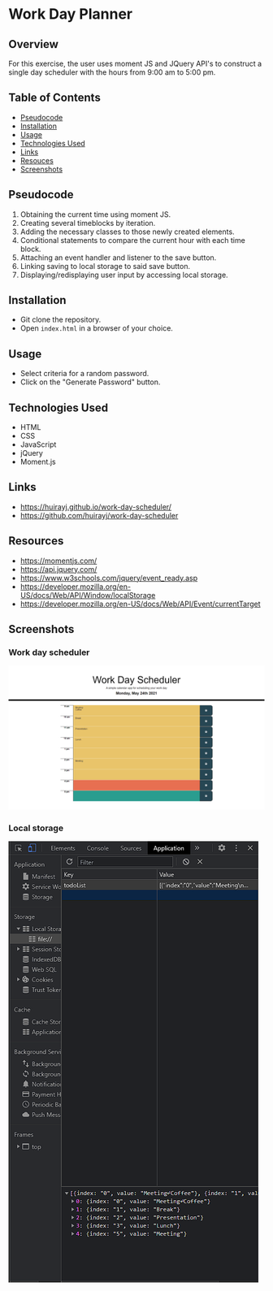 # Work Day Planner

## Overview
For this exercise, the user uses moment JS and JQuery API's to construct a single day scheduler with the hours from 9:00 am to 5:00 pm. 

## Table of Contents
  - [Pseudocode](#pseudocode)
  - [Installation](#installation)
  - [Usage](#usage)
  - [Technologies Used](#technologies-used)
  - [Links](#links)
  - [Resouces](#resouces)
  - [Screenshots](#screenshots)

## Pseudocode
1. Obtaining the current time using moment JS.
2. Creating several timeblocks by iteration.
3. Adding the necessary classes to those newly created elements.
4. Conditional statements to compare the current hour with each time block.
5. Attaching an event handler and listener to the save button.
6. Linking saving to local storage to said save button.
7. Displaying/redisplaying user input by accessing local storage.

## Installation

- Git clone the repository.
- Open `index.html` in a browser of your choice.

## Usage

- Select criteria for a random password.
- Click on the "Generate Password" button.

## Technologies Used

- HTML
- CSS
- JavaScript
- jQuery
- Moment.js

## Links
- https://huirayj.github.io/work-day-scheduler/
- https://github.com/huirayj/work-day-scheduler

## Resources
- https://momentjs.com/
- https://api.jquery.com/
- https://www.w3schools.com/jquery/event_ready.asp
- https://developer.mozilla.org/en-US/docs/Web/API/Window/localStorage
- https://developer.mozilla.org/en-US/docs/Web/API/Event/currentTarget

## Screenshots
### Work day scheduler
![Day scheduler on a desktop](https://github.com/huirayj/work-day-scheduler/blob/main/assets/screenshots/screenshot-desktop.png)
### Local storage
![Local storage](https://github.com/huirayj/work-day-scheduler/blob/main/assets/screenshots/screenshot-local-storage.png)

